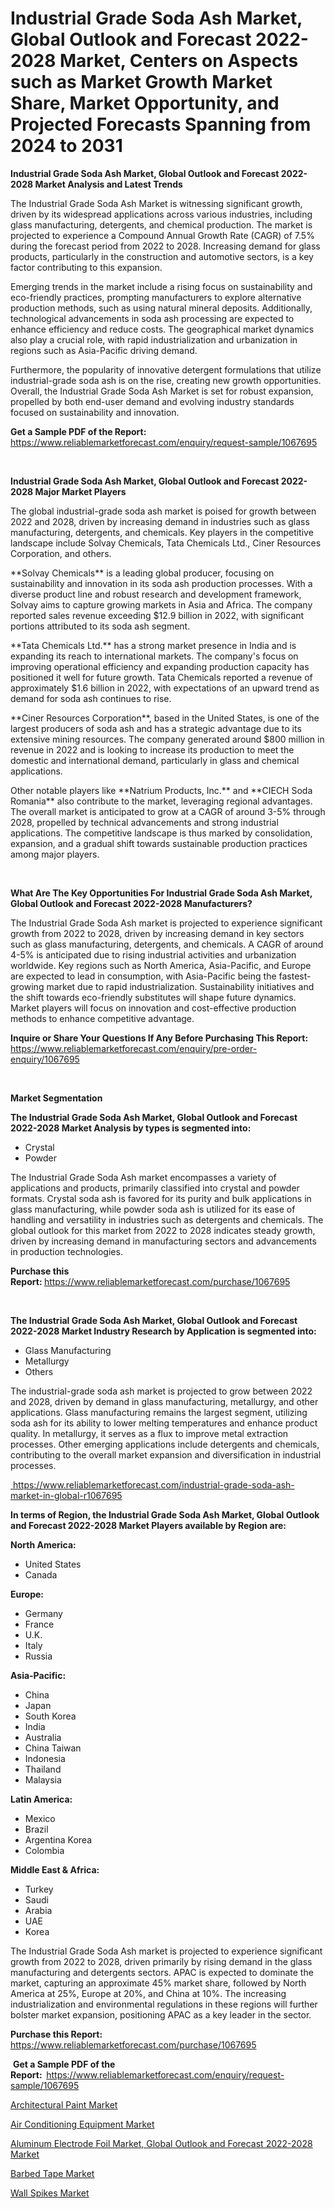 <p><h1>Industrial Grade Soda Ash Market, Global Outlook and Forecast 2022-2028 Market, Centers on Aspects such as Market Growth Market Share, Market Opportunity, and Projected Forecasts Spanning from 2024 to 2031</h1></p><p><strong>Industrial Grade Soda Ash Market, Global Outlook and Forecast 2022-2028 Market Analysis and Latest Trends</strong></p>
<p><p>The Industrial Grade Soda Ash Market is witnessing significant growth, driven by its widespread applications across various industries, including glass manufacturing, detergents, and chemical production. The market is projected to experience a Compound Annual Growth Rate (CAGR) of 7.5% during the forecast period from 2022 to 2028. Increasing demand for glass products, particularly in the construction and automotive sectors, is a key factor contributing to this expansion.</p><p>Emerging trends in the market include a rising focus on sustainability and eco-friendly practices, prompting manufacturers to explore alternative production methods, such as using natural mineral deposits. Additionally, technological advancements in soda ash processing are expected to enhance efficiency and reduce costs. The geographical market dynamics also play a crucial role, with rapid industrialization and urbanization in regions such as Asia-Pacific driving demand.</p><p>Furthermore, the popularity of innovative detergent formulations that utilize industrial-grade soda ash is on the rise, creating new growth opportunities. Overall, the Industrial Grade Soda Ash Market is set for robust expansion, propelled by both end-user demand and evolving industry standards focused on sustainability and innovation.</p></p>
<p><strong>Get a Sample PDF of the Report:&nbsp;</strong> <a href="https://www.reliablemarketforecast.com/enquiry/request-sample/1067695">https://www.reliablemarketforecast.com/enquiry/request-sample/1067695</a></p>
<p>&nbsp;</p>
<p><strong>Industrial Grade Soda Ash Market, Global Outlook and Forecast 2022-2028 Major Market Players</strong></p>
<p><p>The global industrial-grade soda ash market is poised for growth between 2022 and 2028, driven by increasing demand in industries such as glass manufacturing, detergents, and chemicals. Key players in the competitive landscape include Solvay Chemicals, Tata Chemicals Ltd., Ciner Resources Corporation, and others.</p><p>**Solvay Chemicals** is a leading global producer, focusing on sustainability and innovation in its soda ash production processes. With a diverse product line and robust research and development framework, Solvay aims to capture growing markets in Asia and Africa. The company reported sales revenue exceeding $12.9 billion in 2022, with significant portions attributed to its soda ash segment.</p><p>**Tata Chemicals Ltd.** has a strong market presence in India and is expanding its reach to international markets. The company's focus on improving operational efficiency and expanding production capacity has positioned it well for future growth. Tata Chemicals reported a revenue of approximately $1.6 billion in 2022, with expectations of an upward trend as demand for soda ash continues to rise.</p><p>**Ciner Resources Corporation**, based in the United States, is one of the largest producers of soda ash and has a strategic advantage due to its extensive mining resources. The company generated around $800 million in revenue in 2022 and is looking to increase its production to meet the domestic and international demand, particularly in glass and chemical applications.</p><p>Other notable players like **Natrium Products, Inc.** and **CIECH Soda Romania** also contribute to the market, leveraging regional advantages. The overall market is anticipated to grow at a CAGR of around 3-5% through 2028, propelled by technical advancements and strong industrial applications. The competitive landscape is thus marked by consolidation, expansion, and a gradual shift towards sustainable production practices among major players.</p></p>
<p>&nbsp;</p>
<p><strong>What Are The Key Opportunities For Industrial Grade Soda Ash Market, Global Outlook and Forecast 2022-2028 Manufacturers?</strong></p>
<p><p>The Industrial Grade Soda Ash market is projected to experience significant growth from 2022 to 2028, driven by increasing demand in key sectors such as glass manufacturing, detergents, and chemicals. A CAGR of around 4-5% is anticipated due to rising industrial activities and urbanization worldwide. Key regions such as North America, Asia-Pacific, and Europe are expected to lead in consumption, with Asia-Pacific being the fastest-growing market due to rapid industrialization. Sustainability initiatives and the shift towards eco-friendly substitutes will shape future dynamics. Market players will focus on innovation and cost-effective production methods to enhance competitive advantage.</p></p>
<p><strong>Inquire or Share Your Questions If Any Before Purchasing This Report:</strong> <a href="https://www.reliablemarketforecast.com/enquiry/pre-order-enquiry/1067695">https://www.reliablemarketforecast.com/enquiry/pre-order-enquiry/1067695</a></p>
<p>&nbsp;</p>
<p><strong>Market Segmentation</strong></p>
<p><strong>The Industrial Grade Soda Ash Market, Global Outlook and Forecast 2022-2028 Market Analysis by types is segmented into:</strong></p>
<p><ul><li>Crystal</li><li>Powder</li></ul></p>
<p><p>The Industrial Grade Soda Ash market encompasses a variety of applications and products, primarily classified into crystal and powder formats. Crystal soda ash is favored for its purity and bulk applications in glass manufacturing, while powder soda ash is utilized for its ease of handling and versatility in industries such as detergents and chemicals. The global outlook for this market from 2022 to 2028 indicates steady growth, driven by increasing demand in manufacturing sectors and advancements in production technologies.</p></p>
<p><strong>Purchase this Report:&nbsp;</strong><a href="https://www.reliablemarketforecast.com/purchase/1067695">https://www.reliablemarketforecast.com/purchase/1067695</a></p>
<p>&nbsp;</p>
<p><strong>The Industrial Grade Soda Ash Market, Global Outlook and Forecast 2022-2028 Market Industry Research by Application is segmented into:</strong></p>
<p><ul><li>Glass Manufacturing</li><li>Metallurgy</li><li>Others</li></ul></p>
<p><p>The industrial-grade soda ash market is projected to grow between 2022 and 2028, driven by demand in glass manufacturing, metallurgy, and other applications. Glass manufacturing remains the largest segment, utilizing soda ash for its ability to lower melting temperatures and enhance product quality. In metallurgy, it serves as a flux to improve metal extraction processes. Other emerging applications include detergents and chemicals, contributing to the overall market expansion and diversification in industrial processes.</p></p>
<p><a href="https://www.reliablemarketforecast.com/industrial-grade-soda-ash-market-in-global-r1067695">&nbsp;https://www.reliablemarketforecast.com/industrial-grade-soda-ash-market-in-global-r1067695</a></p>
<p><strong>In terms of Region, the Industrial Grade Soda Ash Market, Global Outlook and Forecast 2022-2028 Market Players available by Region are:</strong></p>
<p>
    <p> <strong> North America: </strong>
        <ul>
            <li>United States</li>
            <li>Canada</li>
        </ul>
        </p> 
    <p> <strong> Europe: </strong>
        <ul>
            <li>Germany</li>
            <li>France</li>
            <li>U.K.</li>
            <li>Italy</li>
            <li>Russia</li>
        </ul>
        </p> 
    <p> <strong> Asia-Pacific: </strong>
        <ul>
            <li>China</li>
            <li>Japan</li>
            <li>South Korea</li>
            <li>India</li>
            <li>Australia</li>
            <li>China Taiwan</li>
            <li>Indonesia</li>
            <li>Thailand</li>
            <li>Malaysia</li>
        </ul>
        </p> 
    <p> <strong> Latin America: </strong>
        <ul>
            <li>Mexico</li>
            <li>Brazil</li>
            <li>Argentina Korea</li>
            <li>Colombia</li>
        </ul>
        </p> 
    <p> <strong> Middle East & Africa: </strong>
        <ul>
            <li>Turkey</li>
            <li>Saudi</li>
            <li>Arabia</li>
            <li>UAE</li>
            <li>Korea</li>
        </ul>
    </p>
    </p>
<p><p>The Industrial Grade Soda Ash market is projected to experience significant growth from 2022 to 2028, driven primarily by rising demand in the glass manufacturing and detergents sectors. APAC is expected to dominate the market, capturing an approximate 45% market share, followed by North America at 25%, Europe at 20%, and China at 10%. The increasing industrialization and environmental regulations in these regions will further bolster market expansion, positioning APAC as a key leader in the sector.</p></p>
<p><strong>Purchase this Report: </strong><a href="https://www.reliablemarketforecast.com/purchase/1067695">https://www.reliablemarketforecast.com/purchase/1067695</a></p>
<p>&nbsp;<strong>Get a Sample PDF of the Report:&nbsp;&nbsp;</strong><a href="https://www.reliablemarketforecast.com/enquiry/request-sample/1067695">https://www.reliablemarketforecast.com/enquiry/request-sample/1067695</a></p>
<p><strong></strong></p>
<p><p><a href="https://medium.com/@roseboyd475/the-global-architectural-paint-market-identifies-drivers-restraints-opportunities-and-trends-cdc3ce0db82e">Architectural Paint Market</a></p><p><a href="https://medium.com/@victoria.lyman98067/the-comprehensive-air-conditioning-equipment-market-research-report-is-essential-for-2b251380952f">Air Conditioning Equipment Market</a></p><p><a href="https://github.com/PeterParrish5/Market-Research-Report-List-6/blob/main/aluminum-electrode-foil-market-global-outlook-and-forecast-2022-2028-market.md">Aluminum Electrode Foil Market, Global Outlook and Forecast 2022-2028 Market</a></p><p><a href="https://issuu.com/reportprime-2/docs/barbed-tape-market-size-2030.pptx_015d1c74d607a1">Barbed Tape Market</a></p><p><a href="https://issuu.com/reportprime-2/docs/wall-spikes-market-size-2030.pptx_2992bd6348eb04">Wall Spikes Market</a></p></p>